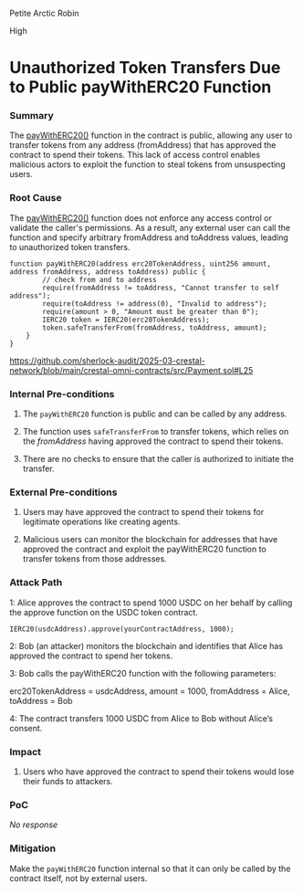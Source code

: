 Petite Arctic Robin

High

# Unauthorized Token Transfers Due to Public payWithERC20 Function

### Summary

The [payWithERC20()](https://github.com/sherlock-audit/2025-03-crestal-network/blob/main/crestal-omni-contracts/src/Payment.sol#L25) function in the contract is public, allowing any user to transfer tokens from any address (fromAddress) that has approved the contract to spend their tokens. This lack of access control enables malicious actors to exploit the function to steal tokens from unsuspecting users.

### Root Cause

The [payWithERC20()](https://github.com/sherlock-audit/2025-03-crestal-network/blob/main/crestal-omni-contracts/src/Payment.sol#L25) function does not enforce any access control or validate the caller's permissions. As a result, any external user can call the function and specify arbitrary fromAddress and toAddress values, leading to unauthorized token transfers.

```solidity
function payWithERC20(address erc20TokenAddress, uint256 amount, address fromAddress, address toAddress) public {
        // check from and to address
        require(fromAddress != toAddress, "Cannot transfer to self address");
        require(toAddress != address(0), "Invalid to address");
        require(amount > 0, "Amount must be greater than 0");
        IERC20 token = IERC20(erc20TokenAddress);
        token.safeTransferFrom(fromAddress, toAddress, amount);
    }
}
```
https://github.com/sherlock-audit/2025-03-crestal-network/blob/main/crestal-omni-contracts/src/Payment.sol#L25

### Internal Pre-conditions

1. The `payWithERC20` function is public and can be called by any address.

2. The function uses `safeTransferFrom` to transfer tokens, which relies on the *fromAddress* having approved the contract to spend their tokens.

3. There are no checks to ensure that the caller is authorized to initiate the transfer.



### External Pre-conditions

1. Users may have approved the contract to spend their tokens for legitimate operations like creating agents.

2. Malicious users can monitor the blockchain for addresses that have approved the contract and exploit the payWithERC20 function to transfer tokens from those addresses.

### Attack Path

1: Alice approves the contract to spend 1000 USDC on her behalf by calling the approve function on the USDC token contract.

```solidity
IERC20(usdcAddress).approve(yourContractAddress, 1000);
```
2: Bob (an attacker) monitors the blockchain and identifies that Alice has approved the contract to spend her tokens.

3: Bob calls the payWithERC20 function with the following parameters:

erc20TokenAddress = usdcAddress, amount = 1000, fromAddress = Alice, toAddress = Bob

4: The contract transfers 1000 USDC from Alice to Bob without Alice’s consent.

### Impact

1. Users who have approved the contract to spend their tokens would lose their funds to attackers.

### PoC

_No response_

### Mitigation

Make the `payWithERC20` function internal so that it can only be called by the contract itself, not by external users.